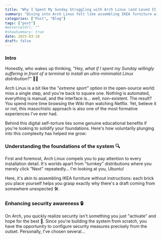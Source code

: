 ```yaml
---
title: "Why I Spent My Sunday Struggling with Arch Linux (and Loved It)"
summary: "Diving into Arch Linux felt like assembling IKEA furniture without instructions—painful at first, but each struggle turned into valuable technical wisdom."
categories: ["Post", "Blog"]
tags: ["post"]
#externalUrl: ""
#showSummary: true
date: 2025-03-18
draft: false
---
```


### Intro

Honestly, who wakes up thinking, _"Hey, what if I spent my Sunday willingly suffering in front of a terminal to install an ultra-minimalist Linux distribution?"_ 😵‍💫

Arch Linux is a bit like the _"extreme sport"_ option in the open-source world: miss a single step, and you're back to square one. Nothing is automated, everything is manual, and the interface is... well, non-existent. The result? You spend more time browsing the Wiki than watching Netflix. Yet, believe it or not, this masochistic approach is also one of the most formative experiences I've ever had.

Behind this digital self-torture lies some genuine educational benefits if you're looking to solidify your foundations. Here's how voluntarily plunging into this complexity has helped me grow:

### Understanding the foundations of the system 🔍

First and foremost, Arch Linux compels you to pay attention to every installation detail. It's worlds apart from "turnkey" distributions where you merely click "Next" repeatedly... I'm looking at you, Ubuntu!

Here, it's akin to assembling IKEA furniture without instructions: each brick you place yourself helps you grasp exactly why there's a draft coming from somewhere unexpected 🛠️.

### Enhancing security awareness 🔒

On Arch, you quickly realize security isn't something you just "activate" and hope for the best 🙏. Since you're building the system from scratch, you have the opportunity to configure security measures precisely from the outset. Personally, I've chosen several...
